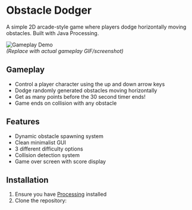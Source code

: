 # Obstacle Dodger

A simple 2D arcade-style game where players dodge horizontally moving obstacles. Built with Java Processing.

![Gameplay Demo](https://via.placeholder.com/600x400/222/fff?text=Gameplay+Preview)  
*(Replace with actual gameplay GIF/screenshot)*

## Gameplay
- Control a player character using the up and down arrow keys
- Dodge randomly generated obstacles moving horizontally
- Get as many points before the 30 second timer ends!
- Game ends on collision with any obstacle

## Features
- Dynamic obstacle spawning system
- Clean minimalist GUI
- 3 different difficulty options
- Collision detection system
- Game over screen with score display

## Installation
1. Ensure you have [Processing](https://processing.org/download/) installed
2. Clone the repository:
   ```bash
